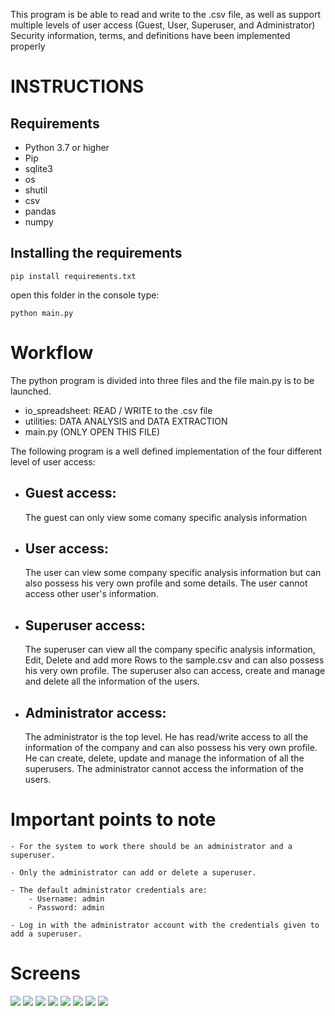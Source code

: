 This program is be able to read and write to the .csv file, 
as well as support multiple levels of user access 
(Guest, User, Superuser, and Administrator)
Security information, terms, and definitions have been implemented properly

# INSTRUCTIONS

## Requirements
* Python 3.7 or higher
* Pip
* sqlite3
* os
* shutil
* csv 
* pandas
* numpy

## Installing the requirements
```
pip install requirements.txt
```

open this folder in the console
type:

```
python main.py
```

# Workflow
The python program is divided into three files and the file main.py is to be launched. 
* io_spreadsheet: READ  / WRITE to the .csv file
* utilities: DATA ANALYSIS and DATA EXTRACTION
* main.py (ONLY OPEN THIS FILE)

The following program is a well defined implementation of the four different level of user access:

* ## Guest access:
    The guest can only view some comany specific analysis information
* ## User access: 
    The user can view some company specific analysis information but can also possess his very own profile and some details. The user cannot access other user's information.
* ## Superuser access: 
    The superuser can view all the company specific analysis information, Edit, Delete and add more Rows to the sample.csv and can also possess his very own profile. The superuser also can access, create and manage and delete all the information of the users.

* ## Administrator access:
    The administrator is the top level. He has read/write access to all the information of the company and can also possess his very own profile. He can create, delete, update and manage the information of all the superusers. The administrator cannot access the information of the users.

# Important points to note
    - For the system to work there should be an administrator and a superuser.
    
    - Only the administrator can add or delete a superuser.

    - The default administrator credentials are:
        - Username: admin
        - Password: admin
    
    - Log in with the administrator account with the credentials given to add a superuser.

    
# Screens
<img src="https://github.com/abm6/nodejs-CRUD-on-spreadsheet/tree/main/screens/screen1.png">
<img src="https://github.com/abm6/nodejs-CRUD-on-spreadsheet/tree/main/screens/screen2.png">
<img src="https://github.com/abm6/nodejs-CRUD-on-spreadsheet/tree/main/screens/screen3.png">
<img src="https://github.com/abm6/nodejs-CRUD-on-spreadsheet/tree/main/screens/screen4.png">
<img src="https://github.com/abm6/nodejs-CRUD-on-spreadsheet/tree/main/screens/screen5.png">
<img src="https://github.com/abm6/nodejs-CRUD-on-spreadsheet/tree/main/screens/screen6.png">
<img src="https://github.com/abm6/nodejs-CRUD-on-spreadsheet/tree/main/screens/screen7.png">
<img src="https://github.com/abm6/nodejs-CRUD-on-spreadsheet/tree/main/screens/screen8.png">

